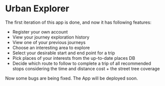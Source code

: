 # Urban Explorer

The first iteration of this app is done, and now it has following features:

* Register your own account
* View your journey exploration history
* View one of your previous journeys
* Choose an interesting area to explore
* Select your desirable start and end point for a trip
* Pick places of your interests from the up-to-date places DB
* Decide which route to follow to complete a trip of all recommended stops considering the time and distance cost + the street tree coverage

Now some bugs are being fixed. The App will be deployed soon.
